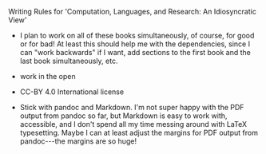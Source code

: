 Writing Rules for 'Computation, Languages, and Research: An Idiosyncratic View'

* I plan to work on all of these books simultaneously, of course, for good or for bad!  At least this should help me with the dependencies, since I can "work backwards" if I want, add sections to the first book and the last book simultaneously, etc.

* work in the open

* CC-BY 4.0 International license

* Stick with pandoc and Markdown.  I'm not super happy with the PDF output from pandoc so far, but Markdown is easy to work with, accessible, and I don't spend all my time messing around with LaTeX typesetting.  Maybe I can at least adjust the margins for PDF output from pandoc---the margins are so huge!
